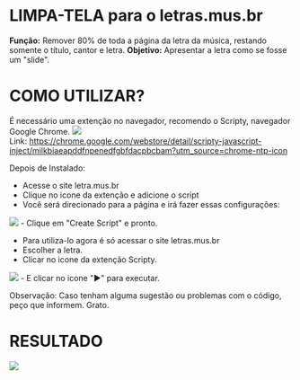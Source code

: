 # LIMPA-TELA para o letras.mus.br
**Função:** Remover 80% de toda a página da letra da música, restando somente o título, cantor e letra.
**Objetivo:** Apresentar a letra como se fosse um "slide".


# COMO UTILIZAR?
É necessário uma extenção no navegador, recomendo o Scripty, navegador Google Chrome.
<img src="https://i.imgur.com/QBKnsyc.png"><br>
Link: https://chrome.google.com/webstore/detail/scripty-javascript-inject/milkbiaeapddfnpenedfgbfdacpbcbam?utm_source=chrome-ntp-icon

Depois de Instalado:
- Acesse o site letra.mus.br
- Clique no icone da extenção e adicione o script
- Você será direcionado para a página e irá fazer essas configurações: 
<img src="https://i.imgur.com/jSWzD7Q.png">
- Clique em "Create Script" e pronto.

- Para utiliza-lo agora é só acessar o site letras.mus.br
- Escolher a letra.
- Clicar no icone da extenção Scripty.
<img src="https://i.imgur.com/CLIr4ST.png">
- E clicar no icone "▶️" para executar.





Observação: Caso tenham alguma sugestão ou problemas com o código, peço que informem. Grato.


# RESULTADO 
<img src="https://i.imgur.com/8niVa7S.png">
